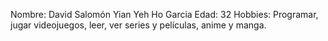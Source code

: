 

Nombre: David Salomón Yian Yeh Ho Garcia
Edad: 32 
Hobbies: Programar, jugar videojuegos, leer, ver series y películas, anime y manga. 
